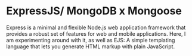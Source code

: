 # ExpressJS/ MongoDB x Mongoose
Express is a minimal and flexible Node.js web application framework that provides a robust set of features for web and mobile applications.
Here, I am experimenting around with it, as well as EJS: A simple templating language that lets you generate HTML markup with plain JavaScript.
